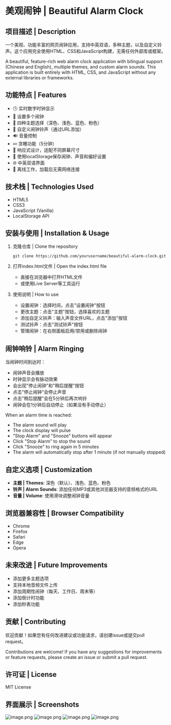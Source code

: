 # 美观闹钟 | Beautiful Alarm Clock

## 项目描述 | Description
一个美观、功能丰富的网页闹钟应用，支持中英双语，多种主题，以及自定义铃声。这个应用完全使用HTML、CSS和JavaScript构建，无需任何外部库或框架。

A beautiful, feature-rich web alarm clock application with bilingual support (Chinese and English), multiple themes, and custom alarm sounds. This application is built entirely with HTML, CSS, and JavaScript without any external libraries or frameworks.

## 功能特点 | Features
- 🕒 实时数字时钟显示
- 🔔 设置多个闹钟
- 🌙 四种主题选择（深色、浅色、蓝色、粉色）
- 🎵 自定义闹钟铃声（通过URL添加）
- 🔊 音量控制
- 💤 贪睡功能（5分钟）
- 📱 响应式设计，适配不同屏幕尺寸
- 💾 使用localStorage保存闹钟、声音和偏好设置
- 🌐 中英双语界面
- 🔄 离线工作，加载后无需网络连接

## 技术栈 | Technologies Used
- HTML5
- CSS3
- JavaScript (Vanilla)
- LocalStorage API

## 安装与使用 | Installation & Usage
1. 克隆仓库 | Clone the repository
   ```
   git clone https://github.com/yourusername/beautiful-alarm-clock.git
   ```

2. 打开index.html文件 | Open the index.html file
   - 直接在浏览器中打开HTML文件
   - 或使用Live Server等工具运行

3. 使用说明 | How to use
   - 设置闹钟：选择时间，点击"设置闹钟"按钮
   - 更改主题：点击"主题"按钮，选择喜欢的主题
   - 添加自定义铃声：输入声音文件URL，点击"添加"按钮
   - 测试铃声：点击"测试铃声"按钮
   - 管理闹钟：在右侧面板启用/禁用或删除闹钟

## 闹钟响铃 | Alarm Ringing
当闹钟时间到达时：
- 闹钟声音会播放
- 时钟显示会有脉动效果
- 会出现"停止闹钟"和"稍后提醒"按钮
- 点击"停止闹钟"会停止声音
- 点击"稍后提醒"会在5分钟后再次响铃
- 闹钟会在1分钟后自动停止（如果没有手动停止）

When an alarm time is reached:
- The alarm sound will play
- The clock display will pulse
- "Stop Alarm" and "Snooze" buttons will appear
- Click "Stop Alarm" to stop the sound
- Click "Snooze" to ring again in 5 minutes
- The alarm will automatically stop after 1 minute (if not manually stopped)

## 自定义选项 | Customization
- **主题 | Themes**: 深色（默认）、浅色、蓝色、粉色
- **铃声 | Alarm Sounds**: 添加任何MP3或其他浏览器支持的音频格式的URL
- **音量 | Volume**: 使用滑块调整闹钟音量

## 浏览器兼容性 | Browser Compatibility
- Chrome
- Firefox
- Safari
- Edge
- Opera

## 未来改进 | Future Improvements
- 添加更多主题选项
- 支持本地音频文件上传
- 添加周期性闹钟（每天、工作日、周末等）
- 添加倒计时功能
- 添加秒表功能

## 贡献 | Contributing
欢迎贡献！如果您有任何改进建议或功能请求，请创建issue或提交pull request。

Contributions are welcome! If you have any suggestions for improvements or feature requests, please create an issue or submit a pull request.

## 许可证 | License
MIT License

## 界面展示 | Screenshots
![image.png](https://tgpicture.6666689.xyz/file/1745305083144_image.png)
![image.png](https://tgpicture.6666689.xyz/file/1745305120809_image.png)
![image.png](https://tgpicture.6666689.xyz/file/1745305187298_image.png)
![image.png](https://tgpicture.6666689.xyz/file/1745305232946_image.png)
